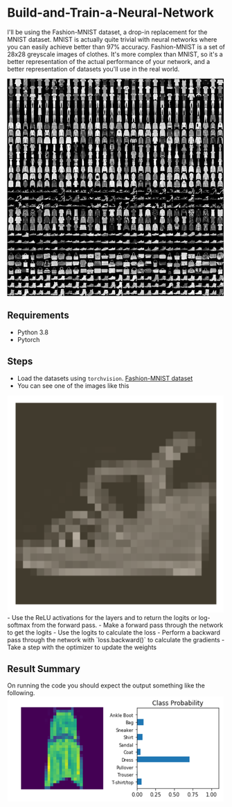 # Build-and-Train-a-Neural-Network

I'll be using the Fashion-MNIST dataset, a drop-in replacement for the MNIST dataset. MNIST is actually quite trivial with neural networks where you can easily achieve better than 97% accuracy. Fashion-MNIST is a set of 28x28 greyscale images of clothes. It's more complex than MNIST, so it's a better representation of the actual performance of your network, and a better representation of datasets you'll use in the real world.

<img src='assets/fashion-mnist-sprite.png' width=500px>

## Requirements
- Python 3.8
- Pytorch 

## Steps 
- Load the datasets using `torchvision`. [Fashion-MNIST dataset](https://github.com/zalandoresearch/fashion-mnist)
- You can see one of the images like this
<img src='assets/Test_Image_Show.png' width=500px>
- Use the ReLU activations for the layers and to return the logits or log-softmax from the forward pass.
- Make a forward pass through the network to get the logits 
- Use the logits to calculate the loss
- Perform a backward pass through the network with `loss.backward()` to calculate the gradients
- Take a step with the optimizer to update the weights

## Result Summary

On running the code you should expect the output something like the following. 
<img src='assets/Results_Fashion_MNIST.png' width=500px>
